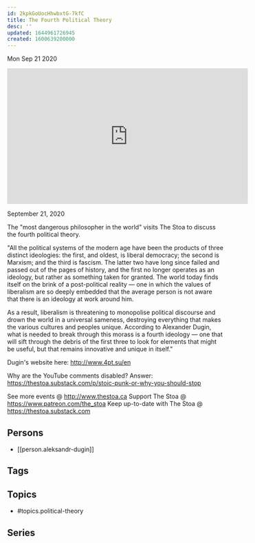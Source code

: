 ```yaml
---
id: 2kpkGoUocHhwbxtG-7kfC
title: The Fourth Political Theory
desc: ''
updated: 1644961726945
created: 1600639200000
---
```





Mon Sep 21 2020

<iframe width="560" height="315" src="https://www.youtube.com/embed/F9dAPjIfUAc" title="The Fourth Political Theory w/ Aleksandr Dugin" frameborder="0" allow="accelerometer; autoplay; clipboard-write; encrypted-media; gyroscope; picture-in-picture" allowfullscreen ></iframe>

September 21, 2020

The "most dangerous philosopher in the world" visits The Stoa to discuss the fourth political theory.

"All the political systems of the modern age have been the products of three distinct ideologies: the first, and oldest, is liberal democracy; the second is Marxism; and the third is fascism. The latter two have long since failed and passed out of the pages of history, and the first no longer operates as an ideology, but rather as something taken for granted. The world today finds itself on the brink of a post-political reality — one in which the values of liberalism are so deeply embedded that the average person is not aware that there is an ideology at work around him.

As a result, liberalism is threatening to monopolise political discourse and drown the world in a universal sameness, destroying everything that makes the various cultures and peoples unique. According to Alexander Dugin, what is needed to break through this morass is a fourth ideology — one that will sift through the debris of the first three to look for elements that might be useful, but that remains innovative and unique in itself."

Dugin's website here: http://www.4pt.su/en

Why are the YouTube comments disabled? Answer: https://thestoa.substack.com/p/stoic-punk-or-why-you-should-stop

See more events @ http://www.thestoa.ca
Support The Stoa @ https://www.patreon.com/the_stoa
Keep up-to-date with The Stoa @ https://thestoa.substack.com

## Persons

- [[person.aleksandr-dugin]]

## Tags



## Topics

- #topics.political-theory

## Series



